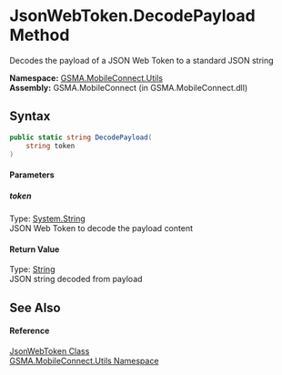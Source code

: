 JsonWebToken.DecodePayload Method
=================================
Decodes the payload of a JSON Web Token to a standard JSON string

**Namespace:** [GSMA.MobileConnect.Utils][1]  
**Assembly:** GSMA.MobileConnect (in GSMA.MobileConnect.dll)

Syntax
------

```csharp
public static string DecodePayload(
	string token
)
```

#### Parameters

##### *token*
Type: [System.String][2]  
JSON Web Token to decode the payload content

#### Return Value
Type: [String][2]  
JSON string decoded from payload

See Also
--------

#### Reference
[JsonWebToken Class][3]  
[GSMA.MobileConnect.Utils Namespace][1]  

[1]: ../README.md
[2]: http://msdn.microsoft.com/en-us/library/s1wwdcbf
[3]: README.md
[4]: ../../_icons/Help.png